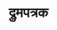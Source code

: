 ---
title: द्रुमपत्रक

type: chapter

order:
  cat: mool
  aagam: 
    position: 1
    depth: 1
  book: 
    position: 1
    depth: 2
  chapter: 
    position: 10
    depth: 3

parent:
  type: book

children:
  type: sutra
  count: 10

---